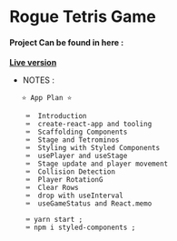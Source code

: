 # Rogue Tetris Game

#### Project Can be found in here :
 **[Live version](https://rogue-game.web.app)**

* NOTES :

```
   ⭐️ App Plan ⭐️
   
	⌨️  Introduction
	⌨️  create-react-app and tooling
	⌨️  Scaffolding Components
	⌨️  Stage and Tetrominos
	⌨️  Styling with Styled Components
	⌨️  usePlayer and useStage
	⌨️  Stage update and player movement
	⌨️  Collision Detection
	⌨️  Player RotationG
	⌨️  Clear Rows
	⌨️  drop with useInterval
	⌨️  useGameStatus and React.memo

	⌨️ yarn start ;
    ⌨️ npm i styled-components ;




```